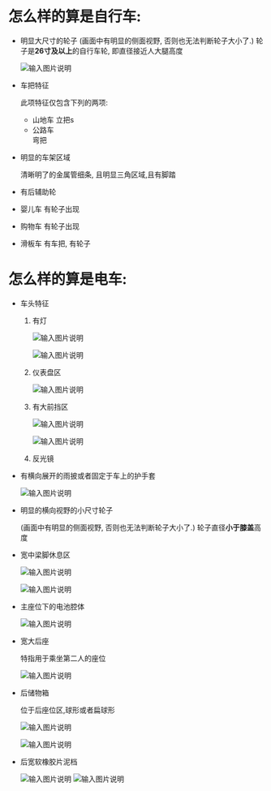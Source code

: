 # 怎么样的算是自行车:    
  * 明显大尺寸的轮子
    (画面中有明显的侧面视野, 否则也无法判断轮子大小了.)
    轮子是**26寸及以上**的自行车轮, 即直径接近人大腿高度

    ![输入图片说明](../../images/what_is_bicycle_big_wheel.png)
  * 车把特征

    此项特征仅包含下列的两项:
    * 山地车
      立把s
    * 公路车  
      弯把 
  * 明显的车架区域

    清晰明了的金属管细条, 且明显三角区域,且有脚踏
  * 有后辅助轮
  * 婴儿车
     有轮子出现 
  * 购物车
     有轮子出现
  * 滑板车
     有车把, 有轮子




# 怎么样的算是电车:
  * 车头特征
    1. 有灯

        ![输入图片说明](../../images/eb_with_front_light.png)
  
        ![输入图片说明](../../images/eb_with_front_light2.png)
    2. 仪表盘区

        ![输入图片说明](../../images/eb_with_control_display_screen.png)
    3. 有大前挡区

        ![输入图片说明](../../images/eb_with_front_big_shield.png)

        ![输入图片说明](../../images/eb_with_front_big_field2.png)
    4. 反光镜

  * 有横向展开的雨披或者固定于车上的护手套

    ![输入图片说明](../../images/eb_with_hand_shield.png)
  
  * 明显的横向视野的小尺寸轮子

    (画面中有明显的侧面视野, 否则也无法判断轮子大小了.)
    轮子直径**小于膝盖**高度

  * 宽中梁脚休息区

    ![输入图片说明](../../images/eb_with_middle_big_foot_step.png)

    ![输入图片说明](../../images/eb_with_middle_big_foot_step2.png)
  * 主座位下的电池腔体

    ![输入图片说明](../../images/eb_battery_box.png)
  * 宽大后座

    特指用于乘坐第二人的座位

    ![输入图片说明](../../images/eb_with_big_back_seat.png)
      
  * 后储物箱
  
    位于后座位区,球形或者扁球形

    ![输入图片说明](../../images/eb_with_back_box.png)

    ![输入图片说明](../../images/eb_with_back_box2.png)
  * 后宽软橡胶片泥档

    ![输入图片说明](../../images/eb_back_mud_shield.png)
    ![输入图片说明](../../images/eb_back_mud_shield2.png)